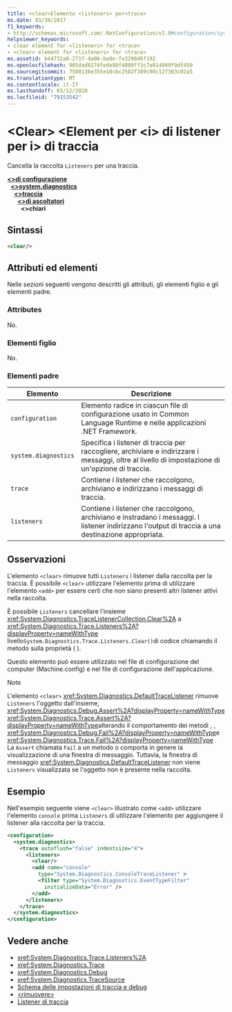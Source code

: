 ```yaml
---
title: <clear>Elemento <listeners> per<trace>
ms.date: 03/30/2017
f1_keywords:
- http://schemas.microsoft.com/.NetConfiguration/v2.0#configuration/system.diagnostics/trace/listeners/clear
helpviewer_keywords:
- clear element for <listeners> for <trace>
- <clear> element for <listeners> for <trace>
ms.assetid: b44732a8-271f-4a06-ba9e-fe3298d6f192
ms.openlocfilehash: 905dad8274fede80f4809ff3c7a014049f9df450
ms.sourcegitcommit: 7588136e355e10cbc2582f389c90c127363c02a5
ms.translationtype: MT
ms.contentlocale: it-IT
ms.lasthandoff: 03/12/2020
ms.locfileid: "79153542"
---
```

# <a name="clear-element-for-listeners-for-trace"></a>\<Clear> \<Element per \<i> di listener per i> di traccia
Cancella la raccolta `Listeners` per una traccia.  

[**\<>di configurazione**](../configuration-element.md)\
&nbsp;&nbsp;[**\<>system.diagnostics**](system-diagnostics-element.md)\
&nbsp;&nbsp;&nbsp;&nbsp;[**\<>traccia**](trace-element.md)\
&nbsp;&nbsp;&nbsp;&nbsp;&nbsp;&nbsp;[**\<>di ascoltatori**](listeners-element-for-trace.md)\
&nbsp;&nbsp;&nbsp;&nbsp;&nbsp;&nbsp;&nbsp;&nbsp;**\<>chiari**

## <a name="syntax"></a>Sintassi  
  
```xml  
<clear/>  
```  
  
## <a name="attributes-and-elements"></a>Attributi ed elementi  
 Nelle sezioni seguenti vengono descritti gli attributi, gli elementi figlio e gli elementi padre.  
  
### <a name="attributes"></a>Attributes  
 No.  
  
### <a name="child-elements"></a>Elementi figlio  
 No.  
  
### <a name="parent-elements"></a>Elementi padre  
  
|Elemento|Descrizione|  
|-------------|-----------------|  
|`configuration`|Elemento radice in ciascun file di configurazione usato in Common Language Runtime e nelle applicazioni .NET Framework.|  
|`system.diagnostics`|Specifica i listener di traccia per raccogliere, archiviare e indirizzare i messaggi, oltre al livello di impostazione di un'opzione di traccia.|  
|`trace`|Contiene i listener che raccolgono, archiviano e indirizzano i messaggi di traccia.|  
|`listeners`|Contiene i listener che raccolgono, archiviano e instradano i messaggi. I listener indirizzano l'output di traccia a una destinazione appropriata.|  
  
## <a name="remarks"></a>Osservazioni  
 L'elemento `<clear>` rimuove tutti `Listeners` i listener dalla raccolta per la traccia. È possibile `<clear>` utilizzare l'elemento prima di utilizzare l'elemento `<add>` per essere certi che non siano presenti altri listener attivi nella raccolta.  
  
 È possibile `Listeners` cancellare l'insieme <xref:System.Diagnostics.TraceListenerCollection.Clear%2A> a <xref:System.Diagnostics.Trace.Listeners%2A?displayProperty=nameWithType> livello`System.Diagnostics.Trace.Listeners.Clear()`di codice chiamando il metodo sulla proprietà ( ).  
  
 Questo elemento può essere utilizzato nel file di configurazione del computer (Machine.config) e nel file di configurazione dell'applicazione.  
  
> [!NOTE]
> L'elemento `<clear>` <xref:System.Diagnostics.DefaultTraceListener> rimuove `Listeners` l'oggetto dall'insieme, <xref:System.Diagnostics.Debug.Assert%2A?displayProperty=nameWithType> <xref:System.Diagnostics.Trace.Assert%2A?displayProperty=nameWithType>alterando il comportamento dei metodi , , <xref:System.Diagnostics.Debug.Fail%2A?displayProperty=nameWithType>e <xref:System.Diagnostics.Trace.Fail%2A?displayProperty=nameWithType> . La `Assert` chiamata `Fail` a un metodo o comporta in genere la visualizzazione di una finestra di messaggio. Tuttavia, la finestra di messaggio <xref:System.Diagnostics.DefaultTraceListener> non viene `Listeners` visualizzata se l'oggetto non è presente nella raccolta.  
  
## <a name="example"></a>Esempio  
 Nell'esempio seguente viene `<clear>` illustrato come `<add>` utilizzare l'elemento `console` prima `Listeners` di utilizzare l'elemento per aggiungere il listener alla raccolta per la traccia.  
  
```xml  
<configuration>  
  <system.diagnostics>  
    <trace autoflush="false" indentsize="4">  
      <listeners>  
        <clear/>  
        <add name="console"
          type="System.Diagnostics.ConsoleTraceListener" >  
          <filter type="System.Diagnostics.EventTypeFilter"
            initializeData="Error" />  
        </add>  
      </listeners>  
    </trace>  
  </system.diagnostics>  
</configuration>
```  
  
## <a name="see-also"></a>Vedere anche

- <xref:System.Diagnostics.Trace.Listeners%2A>
- <xref:System.Diagnostics.Trace>
- <xref:System.Diagnostics.Debug>
- <xref:System.Diagnostics.TraceSource>
- [Schema delle impostazioni di traccia e debug](index.md)
- [\<rimuovere>](remove-element-for-listeners-for-trace.md)
- [Listener di traccia](../../../debug-trace-profile/trace-listeners.md)
